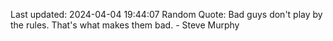 Last updated: 2024-04-04 19:44:07
Random Quote: Bad guys don't play by the rules. That's what makes them bad. - Steve Murphy